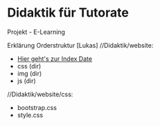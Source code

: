 # Didaktik für Tutorate
Projekt - E-Learning

Erklärung Orderstruktur [Lukas]
//Didaktik/website:
- [Hier geht's zur Index Date](index.html)
- css (dir)
- img (dir)
- js (dir)

//Didaktik/website/css:
- bootstrap.css
- style.css
